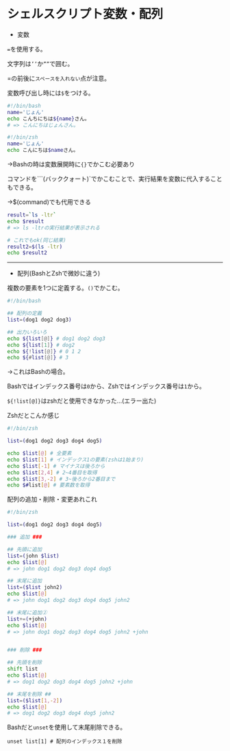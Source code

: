 # シェルスクリプト変数・配列

- 変数

`=`を使用する。

文字列は`’’`か`””`で囲む。

=の前後に`スペースを入れない`点が注意。

変数呼び出し時には`$`をつける。

```bash
#!/bin/bash
name='じょん'
echo こんちにちは${name}さん。
# => こんにちはじょんさん。
```
```bash
#!/bin/zsh
name='じょん'
echo こんにちは$nameさん。
```
→Bashの時は変数展開時に`{}`でかこむ必要あり

コマンドを```(バッククォート)`でかこむことで、実行結果を変数に代入することもできる。

→$(command)でも代用できる

```bash
result=`ls -ltr`
echo $result
# => ls -ltrの実行結果が表示される

# これでもok(同じ結果)
result2=$(ls -ltr)
echo $result2
```

---

- 配列(BashとZshで微妙に違う)

複数の要素を1つに定義する。`()`でかこむ。

```bash
#!/bin/bash

## 配列の定義
list=(dog1 dog2 dog3)

## 出力いろいろ
echo ${list[@]} # dog1 dog2 dog3
echo ${list[1]} # dog2
echo ${!list[@]} # 0 1 2
echo ${#list[@]} # 3
```
→これはBashの場合。

Bashではインデックス番号は`0`から、Zshではインデックス番号は`1`から。

`${!list[@]}`はzshだと使用できなかった…(エラー出た)

Zshだとこんか感じ
```bash
#!/bin/zsh

list=(dog1 dog2 dog3 dog4 dog5)

echo $list[@] # 全要素
echo $list[1] # インデックス1の要素(zshは1始まり)
echo $list[-1] # マイナスは後ろから
echo $list[2,4] # 2~4番目を取得
echo $list[3,-2] # 3~後ろから2番目まで
echo $#list[@] # 要素数を取得
```

配列の追加・削除・変更あれこれ
```bash
#!/bin/zsh

list=(dog1 dog2 dog3 dog4 dog5)

### 追加 ###

## 先頭に追加
list=(john $list)
echo $list[@]
# => john dog1 dog2 dog3 dog4 dog5

## 末尾に追加
list=($list john2)
echo $list[@]
# => john dog1 dog2 dog3 dog4 dog5 john2

## 末尾に追加②
list+=(+john)
echo $list[@]
# => john dog1 dog2 dog3 dog4 dog5 john2 +john


### 削除 ###

## 先頭を削除
shift list
echo $list[@]
# => dog1 dog2 dog3 dog4 dog5 john2 +john

## 末尾を削除 ##
list=($list[1,-2])
echo $list[@]
# => dog1 dog2 dog3 dog4 dog5 john2
```
Bashだと`unset`を使用して末尾削除できる。

`unset list[1] # 配列のインデックス１を削除`
